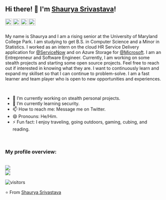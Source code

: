 ## Hi there! 👋 I'm [Shaurya Srivastava](https://shauryas.github.io)!

<a href="https://www.linkedin.com/in/shauryas481/">
  <img align="left" alt="Shaurya's LinkedIn" width="22px" src="https://cdn.jsdelivr.net/npm/simple-icons@v3/icons/linkedin.svg" />
</a>
<a href="mailto:shauryas@umd.edu">
  <img align="left" alt="Shaurya's Gmail" width="22px" src="https://cdn.jsdelivr.net/npm/simple-icons@v3/icons/gmail.svg" />
</a>
<a href="https://www.instagram.com/shauryas481/">
  <img align="left" alt="Shaurya's Instagram" width="22px" src="https://cdn.jsdelivr.net/npm/simple-icons@v3/icons/instagram.svg" />
</a>
<a href="https://twitter.com/shauryas481/">
  <img align="left" alt="Shaurya's Twitter" width="22px" src="https://cdn.jsdelivr.net/npm/simple-icons@v3/icons/twitter.svg" />
</a>

<br />
<br />

<div>
  <p>
    My name is Shaurya and I am a rising senior at the University of Maryland College Park. I am studying to get B.S. in Computer Science and a Minor in Statistics. I worked as an intern on the cloud HR Service Delivery application for <a href="https://www.servicenow.com/">@ServiceNow</a> and on Azure Storage for <a href="https://www.microsoft.com/en-us/">@Microsoft</a>. I am an Entrepreneur and Software Engineer. Currently, I am working on some stealth projects and starting some open source projects. Feel free to reach out if interested in knowing what they are. I want to continuously learn and expand my skillset so that I can continue to problem-solve. I am a fast learner and team player who is open to new opportunities and experiences.
  </p>
</div>
 
<br />

- 🔭 I’m currently working on stealth personal projects.
- 🌱 I’m currently learning security.
- 📫 How to reach me: Message me on Twitter.
- 😄 Pronouns: He/Him.
- ⚡ Fun fact: I enjoy traveling, going outdoors, gaming, cubing, and reading.

<br />
 
### My profile overview:

<br />
<img src="https://github-readme-stats.vercel.app/api?username=ShauryaS&show_icons=true&count_private=true&theme=react" />
<br />
<img src="https://github-readme-stats.vercel.app/api/top-langs/?username=ShauryaS&langs_count=5)" />

<br />

![visitors](https://visitor-badge.laobi.icu/badge?page_id=ShauryaS.shauryas)
 
⭐️ From [Shaurya Srivastava](https://github.com/ShauryaS)

<!--
**ShauryaS/shauryas** is a ✨ _special_ ✨ repository because its `README.md` (this file) appears on your GitHub profile.

Here are some ideas to get you started:

- 🔭 I’m currently working on ...
- 🌱 I’m currently learning ...
- 👯 I’m looking to collaborate on ...
- 🤔 I’m looking for help with ...
- 💬 Ask me about ...
- 📫 How to reach me: ...
- 😄 Pronouns: ...
- ⚡ Fun fact: ...
-->
